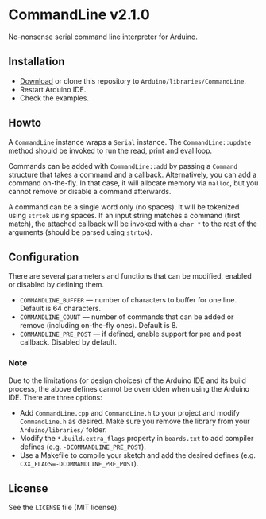 # CommandLine v2.1.0
No-nonsense serial command line interpreter for Arduino.

## Installation
* [Download](https://github.com/basilfx/Arduino-CommandLine/archive/master.zip) or clone this repository to `Arduino/libraries/CommandLine`.
* Restart Arduino IDE.
* Check the examples.

## Howto
A `CommandLine` instance wraps a `Serial` instance. The `CommandLine::update` method should be invoked to run the read, print and eval loop.

Commands can be added with `CommandLine::add` by passing a `Command` structure that takes a command and a callback. Alternatively, you can add a command on-the-fly. In that case, it will allocate memory via `malloc`, but you cannot remove or disable a command afterwards.

A command can be a single word only (no spaces). It will be tokenized using `strtok` using spaces. If an input string matches a command (first match), the attached callback will be invoked with a `char *` to the rest of the arguments (should be parsed using `strtok`).

## Configuration
There are several parameters and functions that can be modified, enabled or disabled by defining them.

* `COMMANDLINE_BUFFER` &mdash; number of characters to buffer for one line. Default is 64 characters.
* `COMMANDLINE_COUNT` &mdash; number of commands that can be added or remove (including on-the-fly ones). Default is 8.
* `COMMANDLINE_PRE_POST` &mdash; if defined, enable support for pre and post callback. Disabled by default.

### Note
Due to the limitations (or design choices) of the Arduino IDE and its build process, the above defines cannot be overridden when using the Arduino IDE. There are three options:

* Add `CommandLine.cpp` and `CommandLine.h` to your project and modify `CommandLine.h` as desired. Make sure you remove the library from your `Arduino/libraries/` folder.
* Modify the `*.build.extra_flags` property in `boards.txt` to add compiler defines (e.g. `-DCOMMANDLINE_PRE_POST`).
* Use a Makefile to compile your sketch and add the desired defines (e.g. `CXX_FLAGS=-DCOMMANDLINE_PRE_POST`).

## License
See the `LICENSE` file (MIT license).

